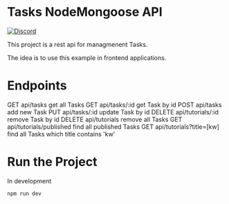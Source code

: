 # Tasks NodeMongoose API
[![Discord](https://img.shields.io/discord/463752820026376202.svg?label=&logo=discord&logoColor=ffffff&color=7389D8&labelColor=6A7EC2)](https://discord.gg/mFUY4sT)

This project is a rest api for managmenent Tasks.

The idea is to use this example in frontend applications.

# Endpoints
GET	api/tasks	get all Tasks
GET	api/tasks/:id	get Task by id
POST	api/tasks	add new Task
PUT	api/tasks/:id	update Task by id
DELETE	api/tutorials/:id	remove Task by id
DELETE	api/tutorials	remove all Tasks
GET	api/tutorials/published	find all published Tasks
GET	api/tutorials?title=[kw]	find all Tasks which title contains 'kw'

# Run the Project
In development
```
npm run dev
```